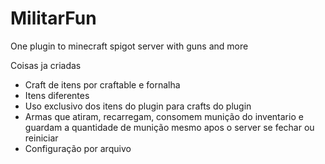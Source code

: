 # MilitarFun
One plugin to minecraft spigot server with guns and more


Coisas ja criadas
- Craft de itens por craftable e fornalha
- Itens diferentes
- Uso exclusivo dos itens do plugin para crafts do plugin
- Armas que atiram, recarregam, consomem munição do inventario e guardam a quantidade de munição mesmo apos o server se fechar ou reiniciar
- Configuração por arquivo
